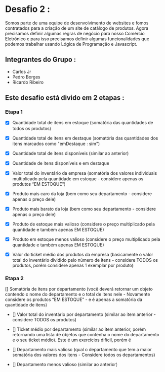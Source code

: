 # Desafio 2 :

Somos parte de uma equipe de desenvolvimento de websites e fomos contratados para a criação de um site de catálogo de produtos. Agora precisamos definir algumas regras de negócio para nosso Comércio Eletrônico e para isso precisamos definir algumas funcionalidades que podemos trabalhar usando Lógica de Programação e Javascript.

## Integrantes do Grupo :

- Carlos Jr
- Pedro Borges
- Ricardo Ribeiro

## Este desafio está divido em 2 etapas :

### Etapa 1

- [x] Quantidade total de itens em estoque (somatória das quantidades de todos os produtos)

- [x] Quantidade total de itens em destaque (somatória das quantidades dos itens marcados como "emDestaque : sim")

- [x] Quantidade total de itens disponíveis (similar ao anterior)

- [x] Quantidade de itens disponíveis e em destaque

- [x] Valor total do inventário da empresa (somatória dos valores individuais multiplicado pela quantidade em estoque - considere apenas os produtos “EM ESTOQUE”)

- [x] Produto mais caro da loja (bem como seu departamento - considere apenas o preço dele)

- [x] Produto mais barato da loja (bem como seu departamento - considere apenas o preço dele)

- [x] Produto de estoque mais valioso (considere o preço multiplicado pela quantidade e também apenas EM ESTOQUE)

- [x] Produto em estoque menos valioso (considere o preço multiplicado pela quantidade e também apenas EM ESTOQUE)

- [x] Valor do ticket médio dos produtos da empresa (basicamente o valor total do inventário dividido pelo número de itens - considere TODOS os produtos, porém considere apenas 1 exemplar por produto)

### Etapa 2

[] Somatória de itens por departamento (você deverá retornar um objeto contendo o nome do departamento e o total de itens nele - Novamente considere os produtos “EM ESTOQUE” - e é apenas a somatória da quantidade de itens)

- [] Valor total do inventário por departamento (similar ao item anterior - considere TODOS os produtos)

- [] Ticket médio por departamento (similar ao item anterior, porém retornando uma lista de objetos que contenha o nome do departamento e o seu ticket médio). Este é um exercícios difícil, porém é

- [] Departamento mais valioso (qual o departamento que tem a maior somatória dos valores dos itens - Considere todos os departamentos)

- [] Departamento menos valioso (similar ao anterior)
